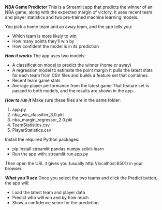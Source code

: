 **NBA Game Predictor**
This is a Streamlit app that predicts the winner of an NBA game, along with the expected margin of victory. It uses recent team and player statistics and two pre-trained machine learning models.

You pick a home team and an away team, and the app tells you:
- Which team is more likely to win
- How many points they’ll win by
- How confident the model is in its prediction

***How it works***
The app uses two models:
- A classification model to predict the winner (home or away)
- A regression model to estimate the point margin
It pulls the latest stats for each team from CSV files and builds a feature set that combines:
- Recent team game stats
- Average player performance from the latest game
That feature set is passed to both models, and the results are shown in the app.

***How to run it***
Make sure these files are in the same folder:
1. app.py
2. nba_win_classifier_3.0.pkl
3. nba_margin_regressor_2.0.pkl
4. TeamStatistics.csv
5. PlayerStatistics.csv

Install the required Python packages:
- pip install streamlit pandas numpy scikit-learn
- Run the app with: streamlit run app.py

Then open the URL it gives you (usually http://localhost:8501) in your browser.

***What you’ll see***
Once you select the two teams and click the Predict button, the app will:
- Load the latest team and player data
- Predict who will win and by how much
- Show a confidence score for the prediction
